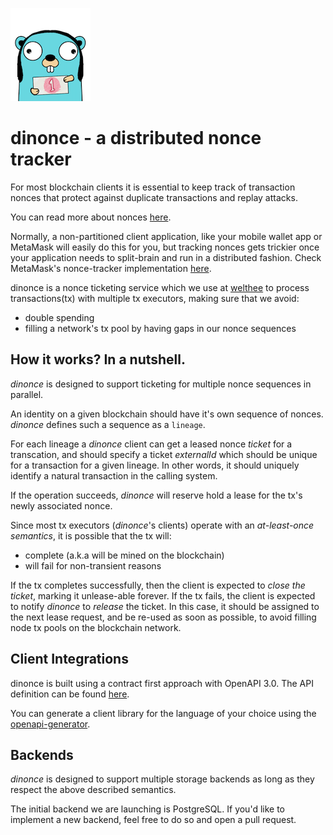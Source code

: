 ![dinonce_gopher](gopher.png)
# dinonce - a distributed nonce tracker

For most blockchain clients it is essential to keep track of transaction nonces that protect against duplicate 
transactions and replay attacks.

You can read more about nonces [here](https://medium.com/swlh/ethereum-series-understanding-nonce-3858194b39bf).

Normally, a non-partitioned client application, like your mobile wallet app or MetaMask will easily do this for you, 
but tracking nonces gets trickier once your application needs to split-brain and run in a distributed fashion.
Check MetaMask's nonce-tracker implementation [here](https://github.com/MetaMask/nonce-tracker).

dinonce is a nonce ticketing service which we use at [welthee](https://welthee.com) to process transactions(tx) with 
multiple tx executors, making sure that we avoid:

* double spending
* filling a network's tx pool by having gaps in our nonce sequences

## How it works? In a nutshell.
*dinonce* is designed to support ticketing for multiple nonce sequences in parallel.

An identity on a given blockchain should have it's own sequence of nonces.
*dinonce* defines such a sequence as a `lineage`.

For each lineage a *dinonce* client can get a leased nonce *ticket* for a transcation, and should specify a ticket 
*externalId* which should be unique for a transaction for a given lineage. In other words, it should uniquely identify 
a natural transaction in the calling system.

If the operation succeeds, *dinonce* will reserve hold a lease for the tx's newly associated nonce.

Since most tx executors (*dinonce*'s clients) operate with an *at-least-once semantics*, it is possible that the tx 
will:
* complete (a.k.a will be mined on the blockchain)
* will fail for non-transient reasons

If the tx completes successfully, then the client is expected to *close the ticket*, marking it unlease-able forever.
If the tx fails, the client is expected to notify *dinonce* to *release* the ticket. In this case, it should be assigned
to the next lease request, and be re-used as soon as possible, to avoid filling node tx pools on the blockchain network.

## Client Integrations
dinonce is built using a contract first approach with OpenAPI 3.0.
The API definition can be found [here](./api/api.yaml).

You can generate a client library for the language of your choice using the 
[openapi-generator](https://github.com/OpenAPITools/openapi-generator).

## Backends
*dinonce* is designed to support multiple storage backends as long as they respect the above described semantics.

The initial backend we are launching is PostgreSQL.
If you'd like to implement a new backend, feel free to do so and open a pull request.
